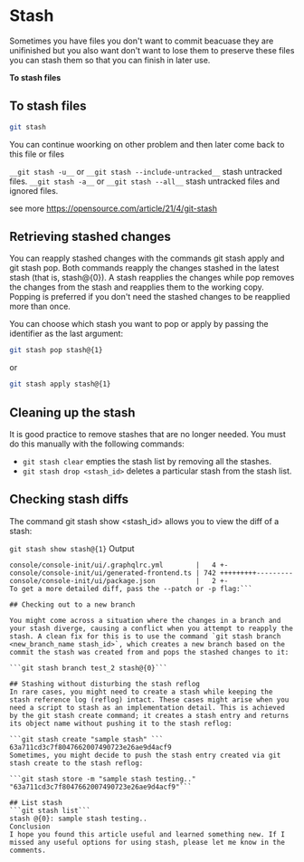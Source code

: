 # Stash

Sometimes you have files you don't want to commit beacuase they are unifinished but you also want don't want to lose them to preserve these files you can stash them so that you can finish in later use.

__To stash files__
## To stash files

```bash
git stash 
```
You can continue woorking on other problem and then later come back to this file or files

`__git stash -u__` or `__git stash --include-untracked__` stash untracked files.
`__git stash -a__` or `__git stash --all__` stash untracked files and ignored files.

see more 
https://opensource.com/article/21/4/git-stash

## Retrieving stashed changes

You can reapply stashed changes with the commands git stash apply and git stash pop. Both commands reapply the changes stashed in the latest stash (that is, stash@{0}). A stash reapplies the changes while pop removes the changes from the stash and reapplies them to the working copy. Popping is preferred if you don't need the stashed changes to be reapplied more than once.

You can choose which stash you want to pop or apply by passing the identifier as the last argument:

```bash
git stash pop stash@{1} 
```
or
```bash
git stash apply stash@{1}
```

## Cleaning up the stash

It is good practice to remove stashes that are no longer needed. You must do this manually with the following commands:

* `git stash clear` empties the stash list by removing all the stashes.
* `git stash drop <stash_id>` deletes a particular stash from the stash list.

## Checking stash diffs
The command git stash show <stash_id> allows you to view the diff of a stash:

```git stash show stash@{1}```
Output
```
console/console-init/ui/.graphqlrc.yml        |   4 +-
console/console-init/ui/generated-frontend.ts | 742 +++++++++---------
console/console-init/ui/package.json          |   2 +-
To get a more detailed diff, pass the --patch or -p flag:```

## Checking out to a new branch

You might come across a situation where the changes in a branch and your stash diverge, causing a conflict when you attempt to reapply the stash. A clean fix for this is to use the command `git stash branch <new_branch_name stash_id>`, which creates a new branch based on the commit the stash was created from and pops the stashed changes to it:

```git stash branch test_2 stash@{0}```

## Stashing without disturbing the stash reflog
In rare cases, you might need to create a stash while keeping the stash reference log (reflog) intact. These cases might arise when you need a script to stash as an implementation detail. This is achieved by the git stash create command; it creates a stash entry and returns its object name without pushing it to the stash reflog:

```git stash create "sample stash" ```
63a711cd3c7f8047662007490723e26ae9d4acf9
Sometimes, you might decide to push the stash entry created via git stash create to the stash reflog:

```git stash store -m "sample stash testing.." "63a711cd3c7f8047662007490723e26ae9d4acf9"```

## List stash
```git stash list```
stash @{0}: sample stash testing..
Conclusion
I hope you found this article useful and learned something new. If I missed any useful options for using stash, please let me know in the comments.